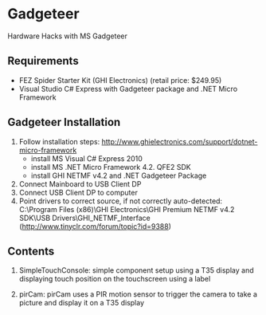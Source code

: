 Gadgeteer
=========

Hardware Hacks with MS Gadgeteer

Requirements
-----------
- FEZ Spider Starter Kit (GHI Electronics) (retail price: $249.95)
- Visual Studio C# Express with Gadgeteer package and .NET Micro Framework

Gadgeteer Installation
-----------
1. Follow installation steps: http://www.ghielectronics.com/support/dotnet-micro-framework
	- install MS Visual C# Express 2010
	- install MS .NET Micro Framework 4.2. QFE2 SDK
	- install GHI NETMF v4.2 and .NET Gadgeteer Package
2. Connect Mainboard to USB Client DP
3. Connect USB Client DP to computer
4. Point drivers to correct source, if not correctly auto-detected: C:\Program Files (x86)\GHI Electronics\GHI Premium NETMF v4.2 SDK\USB Drivers\GHI_NETMF_Interface (http://www.tinyclr.com/forum/topic?id=9388)

Contents
-----------
1. SimpleTouchConsole: simple component setup using a T35 display and displaying touch position on the touchscreen using a label

2. pirCam: pirCam uses a PIR motion sensor to trigger the camera to take a picture and display it on a T35 display

